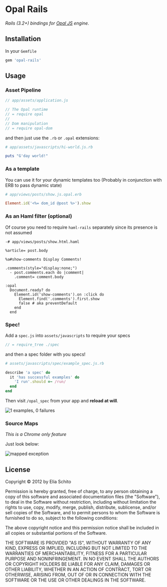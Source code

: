 # Opal Rails

_Rails (3.2+) bindings for [Opal JS](http://opalrb.org) engine._


## Installation

In your `Gemfile`

``` ruby
gem 'opal-rails'
```


## Usage

### Asset Pipeline

``` js
// app/assets/application.js

// The Opal runtime
// = require opal
//
// Dom manipulation
// = require opal-dom
```

and then just use the `.rb` or `.opal` extensions:

```ruby
# app/assets/javascripts/hi-world.js.rb

puts "G'day world!"
```



### As a template

You can use it for your dynamic templates too (Probably in conjunction with ERB to pass dynamic state)

```ruby
# app/views/posts/show.js.opal.erb

Element.id('<%= dom_id @post %>').show
```


### As an Haml filter (optional)

Of course you need to require `haml-rails` separately since its presence is not assumed

```haml
-# app/views/posts/show.html.haml

%article= post.body

%a#show-comments Display Comments!

.comments(style="display:none;")
  - post.comments.each do |comment|
    .comment= comment.body

:opal
  Document.ready? do
    Element.id('show-comments').on :click do
      Element.find('.comments').first.show
      false # aka preventDefault
    end
  end
```


### Spec!

Add a `spec.js` into `assets/javascripts` to require your specs

```js
// = require_tree ./spec
```

and then a spec folder with you specs!

```ruby
# assets/javascripts/spec/example_spec.js.rb

describe 'a spec' do
  it 'has successful examples' do
    'I run'.should =~ /run/
  end
end
```

Then visit `/opal_spec` from your app and **reload at will**.

![1 examples, 0 failures](http://f.cl.ly/items/001n0V0g0u0v14160W2G/Schermata%2007-2456110%20alle%201.06.29%20am.png)



### Source Maps

_This is a Chrome only feature_

Just look below:

![mapped exception](https://p.twimg.com/AxtmRa2CMAAuzfz.png)



## License

Copyright © 2012 by Elia Schito

Permission is hereby granted, free of charge, to any person obtaining a copy
of this software and associated documentation files (the "Software"), to deal
in the Software without restriction, including without limitation the rights
to use, copy, modify, merge, publish, distribute, sublicense, and/or sell
copies of the Software, and to permit persons to whom the Software is
furnished to do so, subject to the following conditions:

The above copyright notice and this permission notice shall be included in
all copies or substantial portions of the Software.

THE SOFTWARE IS PROVIDED "AS IS", WITHOUT WARRANTY OF ANY KIND, EXPRESS OR
IMPLIED, INCLUDING BUT NOT LIMITED TO THE WARRANTIES OF MERCHANTABILITY,
FITNESS FOR A PARTICULAR PURPOSE AND NONINFRINGEMENT. IN NO EVENT SHALL THE
AUTHORS OR COPYRIGHT HOLDERS BE LIABLE FOR ANY CLAIM, DAMAGES OR OTHER
LIABILITY, WHETHER IN AN ACTION OF CONTRACT, TORT OR OTHERWISE, ARISING FROM,
OUT OF OR IN CONNECTION WITH THE SOFTWARE OR THE USE OR OTHER DEALINGS IN
THE SOFTWARE.
